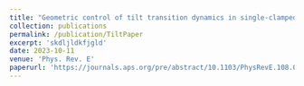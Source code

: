 ```yaml
---
title: "Geometric control of tilt transition dynamics in single-clamped thermalized elastic sheets"
collection: publications
permalink: /publication/TiltPaper
excerpt: 'skdljldkfjgld'
date: 2023-10-11
venue: 'Phys. Rev. E'
paperurl: 'https://journals.aps.org/pre/abstract/10.1103/PhysRevE.108.045002'
---
```


